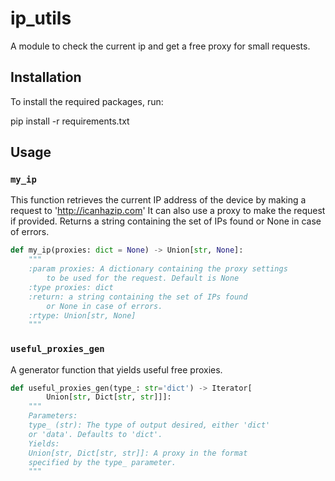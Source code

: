 # ip_utils

A module to check the current ip and get a free proxy for small requests.

## Installation

To install the required packages, run:

pip install -r requirements.txt


## Usage

### `my_ip`

This function retrieves the current IP address of the device by making a request to 'http://icanhazip.com'
It can also use a proxy to make the request if provided. Returns a string containing the set of IPs found or
None in case of errors.

```python
def my_ip(proxies: dict = None) -> Union[str, None]:
    """    
    :param proxies: A dictionary containing the proxy settings
        to be used for the request. Default is None
    :type proxies: dict
    :return: a string containing the set of IPs found
        or None in case of errors.
    :rtype: Union[str, None]
    """
```

### `useful_proxies_gen`

 A generator function that yields useful free proxies.

```python
def useful_proxies_gen(type_: str='dict') -> Iterator[
        Union[str, Dict[str, str]]]:
    """
    Parameters:
    type_ (str): The type of output desired, either 'dict'
    or 'data'. Defaults to 'dict'.
    Yields:
    Union[str, Dict[str, str]]: A proxy in the format
    specified by the type_ parameter.
    """
```
    
    
